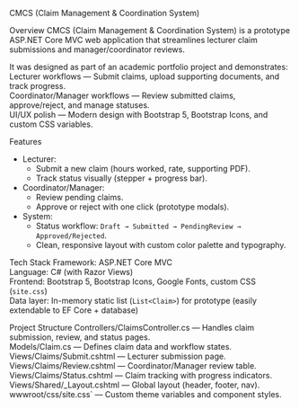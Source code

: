 CMCS 
(Claim Management & Coordination System)

Overview
CMCS (Claim Management & Coordination System) is a prototype ASP.NET Core MVC web application that streamlines lecturer claim submissions and manager/coordinator reviews.  

It was designed as part of an academic portfolio project and demonstrates:
Lecturer workflows — Submit claims, upload supporting documents, and track progress.  
Coordinator/Manager workflows — Review submitted claims, approve/reject, and manage statuses.  
UI/UX polish — Modern design with Bootstrap 5, Bootstrap Icons, and custom CSS variables.  


 Features
- Lecturer:
  - Submit a new claim (hours worked, rate, supporting PDF).  
  - Track status visually (stepper + progress bar).  
- Coordinator/Manager:
  - Review pending claims.  
  - Approve or reject with one click (prototype modals).  
- System:
  - Status workflow: `Draft → Submitted → PendingReview → Approved/Rejected`.  
  - Clean, responsive layout with custom color palette and typography.  


Tech Stack
Framework: ASP.NET Core MVC  
Language: C# (with Razor Views)  
Frontend: Bootstrap 5, Bootstrap Icons, Google Fonts, custom CSS (`site.css`)  
Data layer: In-memory static list (`List<Claim>`) for prototype (easily extendable to EF Core + database)  


Project Structure
Controllers/ClaimsController.cs — Handles claim submission, review, and status pages.  
Models/Claim.cs  — Defines claim data and workflow states.  
Views/Claims/Submit.cshtml — Lecturer submission page.  
Views/Claims/Review.cshtml — Coordinator/Manager review table.  
Views/Claims/Status.cshtml — Claim tracking with progress indicators.  
Views/Shared/_Layout.cshtml — Global layout (header, footer, nav).  
wwwroot/css/site.css` — Custom theme variables and component styles.  


